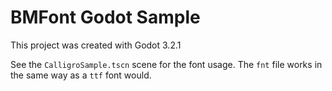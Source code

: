 # BMFont Godot Sample

This project was created with Godot 3.2.1

See the `CalligroSample.tscn` scene for the font usage.
The `fnt` file works in the same way as a `ttf` font would.
